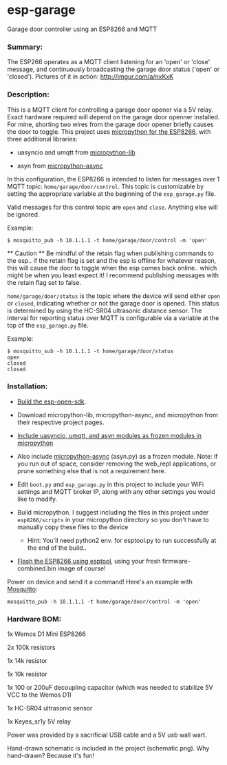 # esp-garage

Garage door controller using an ESP8266 and MQTT


### Summary:
The ESP266 operates as a MQTT client listening for an 'open' or 'close' message, and continuously broadcasting the garage door status ('open' or 'closed'). Pictures of it in action: http://imgur.com/a/nxKxK

### Description:
This is a MQTT client for controlling a garage door opener via a 5V relay. Exact hardware required will depend on the garage door openner installed. For mine, shorting two wires from the garage door opener briefly causes the door to toggle. This project uses [micropython for the ESP8266](https://github.com/micropython/micropython/tree/master/esp8266), with three additional libraries:

* uasyncio and umqtt from [micropython-lib](https://github.com/micropython/micropython-lib)

* asyn from [micropython-async](https://github.com/peterhinch/micropython-async)

In this configuration, the ESP8266 is intended to listen for messages over 1 MQTT topic: `home/garage/door/control`. This topic is customizable by setting the appropriate variable at the beginning of the `esp_garage.py` file.

Valid messages for this control topic are `open` and `close`. Anything else will be ignored.

Example:

    $ mosquitto_pub -h 10.1.1.1 -t home/garage/door/control -m 'open'
    
** Caution ** Be mindful of the retain flag when publishing commands to the esp.. if the retain flag is set and the esp is offline for whatever reason, this will cause the door to toggle when the esp comes back online.. which might be when you least expect it! I recommend publishing messages with the retain flag set to false.

`home/garage/door/status` is the topic where the device will send either `open` or `closed`, indicating whether or not the garage door is opened. This status is determined by using the HC-SR04 ultrasonic distance sensor. The interval for reporting status over MQTT is configurable via a variable at the top of the `esp_garage.py` file.

Example:

    $ mosquitto_sub -h 10.1.1.1 -t home/garage/door/status
    open
    closed
    closed

### Installation:

- [Build the esp-open-sdk](https://github.com/pfalcon/esp-open-sdk).

- Download micropython-lib, micropython-async, and micropython from their respective project pages.

- [Include uasyncio, umqtt, and asyn modules as frozen modules in micropython](https://learn.adafruit.com/micropython-basics-loading-modules/frozen-modules)

- Also include [micropython-async](https://github.com/peterhinch/micropython-async) (asyn.py) as a frozen module. Note: if you run out of space, consider removing the web_repl applications, or prune something else that is not a requirement here.

- Edit `boot.py` and `esp_garage.py` in this project to include your WiFi settings and MQTT broker IP, along with any other settings you would like to modify.

- Build micropython. I suggest including the files in this project under `esp8266/scripts` in your micropython directory so you don't have to manually copy these files to the device

  - Hint: You'll need python2 env. for esptool.py to run successfully at the end of the build..


- [Flash the ESP8266 using esptool](https://docs.micropython.org/en/latest/esp8266/esp8266/tutorial/intro.html#intro), using your fresh firmware-combined.bin image of course!

Power on device and send it a command! Here's an example with [Mosquitto](http://mosquitto.org/):

    mosquitto_pub -h 10.1.1.1 -t home/garage/door/control -m 'open'



### Hardware BOM:

1x Wemos D1 Mini ESP8266

2x 100k resistors

1x 14k resistor

1x 10k resistor

1x 100 or 200uF decoupling capacitor (which was needed to stabilize 5V VCC to the Wemos D1)

1x HC-SR04 ultrasonic sensor

1x Keyes_sr1y 5V relay

Power was provided by a sacrificial USB cable and a 5V usb wall wart.

Hand-drawn schematic is included in the project (schematic.png). Why hand-drawn? Because it's fun!
